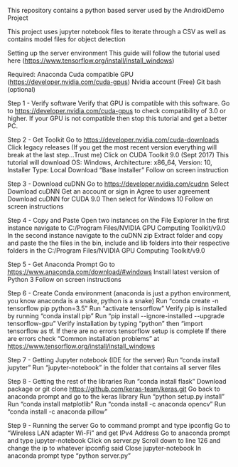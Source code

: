 This repository contains a python based server used by the AndroidDemo Project

This project uses jupyter notebook files to iterate through a CSV as well as contains model files for object detection

Setting up the server environment
This guide will follow the tutorial used here (https://www.tensorflow.org/install/install_windows)

Required:
Anaconda 
Cuda compatible GPU (https://developer.nvidia.com/cuda-gpus)
Nvidia account (Free)
Git bash (optional)


Step 1 - Verify software
Verify that GPU is compatible with this software. Go to https://developer.nvidia.com/cuda-gpus to check compatibility of 3.0 or higher. If your GPU is not compatible then stop this tutorial and get a better PC.

Step 2 - Get Toolkit
Go to https://developer.nvidia.com/cuda-downloads
Click legacy releases (If you get the most recent version everything will break at the last step...Trust me)
Click on CUDA Toolkit 9.0 (Sept 2017) 
This tutorial will download OS: Windows, Architecture: x86_64, Version: 10, Installer Type: Local
Download “Base Installer”
Follow on screen instruction

Step 3 - Download cuDNN
Go to https://developer.nvidia.com/cudnn
Select Download cuDNN
Get an account or sign in
Agree to user agreement
Download cuDNN for CUDA 9.0 
Then select for Windows 10
Follow on screen instructions

Step 4 - Copy and Paste
Open two instances on the File Explorer
In the first instance navigate to C:/Program Files/NVIDIA GPU Computing Toolkit/v9.0
In the second instance navigate to the cuDNN zip
Extract folder and copy and paste the the files in the bin, include and lib folders into their respective folders in the C:/Program Files/NVIDIA GPU Computing Toolkit/v9.0

Step 5 - Get Anaconda Prompt
Go to https://www.anaconda.com/download/#windows
Install latest version of Python 3
Follow on screen instructions

Step 6 - Create Conda environment (anaconda is just a python environment, you know anaconda is a snake, python is a snake)
Run “conda create -n tensorflow pip python=3.5”
Run “activate tensorflow”
Verify pip is installed by running “conda install pip”
Run “pip install --ignore-installed --upgrade tensorflow-gpu”
Verify installation by typing “python” then “import tensorflow as tf.
If there are no errors tensorflow setup is complete
If there are errors check “Common installation problems” at https://www.tensorflow.org/install/install_windows 


Step 7 - Getting Jupyter notebook (IDE for the server)
Run “conda install jupyter”
Run “jupyter-notebook” in the folder that contains all server files

Step 8 - Getting the rest of the libraries
Run  “conda install flask”
Download package or git clone https://github.com/keras-team/keras.git
Go back to anaconda prompt and go to the keras library
Run “python setup.py install”
Run “conda install matplotlib”
Run “conda install -c anaconda opencv”
Run “conda install -c anaconda pillow”


Step 9 - Running the server
Go to command prompt and type ipconfig
Go to “Wireless LAN adapter Wi-Fi” and get IPv4 Address
Go to anaconda prompt and type jupyter-notebook
Click on server.py
Scroll down to line 126 and change the ip to whatever ipconfig said
Close jupyter-notebook 
In anaconda prompt type “python server.py”
